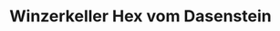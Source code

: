 ---
title: "Winzerkeller Hex vom Dasenstein"
url: /kappelrodeck/winzerkeller-hex-vom-dasenstein/
shop: Wein
---